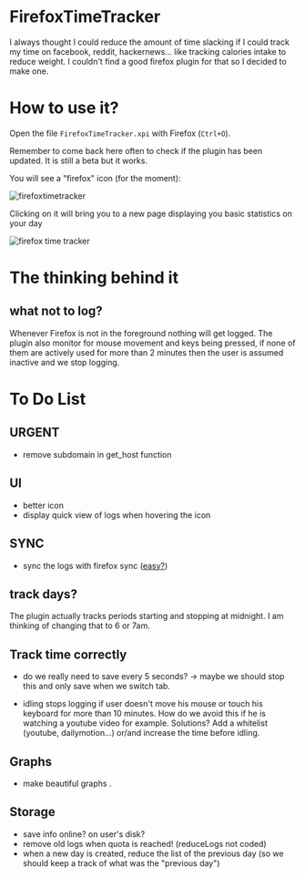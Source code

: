 # FirefoxTimeTracker

I always thought I could reduce the amount of time slacking if I could track my time on facebook, reddit, hackernews... like  tracking calories intake to reduce weight. I couldn't find a good firefox plugin for that so I decided to make one.

# How to use it?

Open the file `FirefoxTimeTracker.xpi` with Firefox (`Ctrl+O`).

Remember to come back here often to check if the plugin has been updated. It is still a beta but it works.

You will see a "firefox" icon (for the moment): 

![firefoxtimetracker](http://cryptologie.net/upload/firefox1.PNG)

Clicking on it will bring you to a new page displaying you basic statistics on your day

![firefox time tracker](http://cryptologie.net/upload/firefox2.PNG)

# The thinking behind it

## what not to log?

Whenever Firefox is not in the foreground nothing will get logged. The plugin also monitor for mouse movement and keys being pressed, if none of them are actively used for more than 2 minutes then the user is assumed inactive and we stop logging.

# To Do List

## URGENT

* remove subdomain in get_host function

## UI

* better icon
* display quick view of logs when hovering the icon

## SYNC

* sync the logs with firefox sync ([easy?](http://stackoverflow.com/questions/23318396/firefox-sdk-simple-storage-and-firefox-sync))

## track days?

The plugin actually tracks periods starting and stopping at midnight. I am thinking of changing that to 6 or 7am.

## Track time correctly

* do we really need to save every 5 seconds? -> maybe we should stop this and only save when we switch tab.

* idling stops logging if user doesn't move his mouse or touch his keyboard for more than 10 minutes. How do we avoid this if he is watching a youtube video for example. Solutions? Add a whitelist (youtube, dailymotion...) or/and increase the time before idling.

## Graphs

* make beautiful graphs
.
## Storage

* save info online? on user's disk?
* remove old logs when quota is reached! (reduceLogs not coded)
* when a new day is created, reduce the list of the previous day (so we should keep a track of what was the "previous day")
